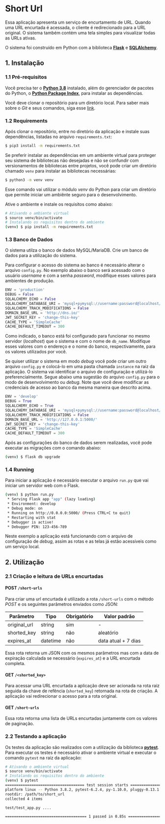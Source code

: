 # Short Url

Essa aplicação apresenta um serviço de encurtamento de URL. Quando uma URL encurtada é acessada, o cliente é redirecionado para a URL original. O sistema também contém uma tela simples para visualizar todas as URLs ativas.

O sistema foi construído em Python com a biblioteca **[Flask](https://flask.palletsprojects.com/)** e **[SQLAlchemy](https://flask-sqlalchemy.palletsprojects.com/)**. 

## 1. Instalação
### 1.1 Pré-requisitos
Você precisa ter o **[Python 3.8](https://www.python.org/)** instalado, além do gerenciador de pacotes do Python, o **[Python Package Index](https://pypi.org/)**, para instalar as dependências.

Você deve clonar o repositório para um diretório local. Para saber mais sobre o *Git* e seus comandos, siga esse [link](https://git-scm.com/book/en/v2/Git-Basics-Getting-a-Git-Repository).

### 1.2 Requirements
Após clonar o repositório, entre no diretório da aplicação e instale suas dependências, listadas no arquivo `requirements.txt`:
```bash
$ pip3 install -m requirements.txt
```
Se preferir instalar as dependências em um ambiente virtual para proteger seu sistema de bibliotecas não desejadas e não se confundir com versionamentos de bibliotecas entre projetos, você pode criar um diretório chamado `venv` para instalar as bibliotecas necessárias:
```bash
$ python3 -m venv venv
```
Esse comando vai utilizar o módulo *venv* do Python para criar um diretório que permite iniciar um ambiênte seguro para o desenvolvimento.

Ative o ambiente e instale os requisitos como abaixo:
```bash
# Ativando o ambiente virtual 
$ source venv/bin/activate
# Instalando os requisitos dentro do ambiente
(venv) $ pip install -m requirements.txt
```

### 1.3 Banco de Dados
O sistema utilza o banco de dados MySQL/MariaDB. Crie um banco de dados para a utilização do sistema.

Para configurar o acesso do sistema ao banco é necessário alterar o arquivo `config.py`. No exemplo abaixo o banco será acessado com o usuário *username* e com a senha *password*, modifique esses valores para ambientes de produção. 

```python
ENV = 'production'
DEBUG = False
SQLALCHEMY_ECHO = False
SQLALCHEMY_DATABASE_URI = 'mysql+pymysql://username:password@localhost/db_name'
SQLALCHEMY_TRACK_MODIFICATIONS = False
DOMAIN_BASE_URL = 'http://dns.io/'
JWT_SECRET_KEY = 'change-this-key'
CACHE_TYPE = 'SimpleCache'
CACHE_DEFAULT_TIMEOUT = 300
```
Como indicado, o banco está foi configurado para funcionar no mesmo servidor (*localhost*) que o sistema e com o nome de `db_name`. Modifique esses valores com o endereço e o nome do banco, respectivamente, para os valores utilizados por você.

Se quiser utilizar o sistema em modo *debug* você pode criar um outro arquivo `config.py` e colocá-lo em uma pasta chamada `instance` na raiz da aplicação. O sistema vai identificar o arquivo de configuração e utilizá-lo preferencialmente. Segue abaixo uma sugestão do arquivo `config.py` para o modo de desenvolvimento ou *debug*. Note que você deve modificar as credenciais de acesso ao banco da mesma maneira que descrito acima.
```python
ENV = 'develop'
DEBUG = True
SQLALCHEMY_ECHO = True
SQLALCHEMY_DATABASE_URI = 'mysql+pymysql://username:password@localhost/db_name'
SQLALCHEMY_TRACK_MODIFICATIONS = False
DOMAIN_BASE_URL = 'http://127.0.0.1:5000/'
JWT_SECRET_KEY = 'change-this-key'
CACHE_TYPE = 'SimpleCache'
CACHE_DEFAULT_TIMEOUT = 300
```
Após as configurações do banco de dados serem realizadas, você pode executar as migrações com o comando abaixo:
```bash
(venv) $ flask db upgrade
```

### 1.4 Running
Para iniciar a aplicação é necessário executar o arquivo `run.py` que vai iniciar um servidor web com o Flask.
```bash
(venv) $ python run.py
 * Serving Flask app "app" (lazy loading)
 * Environment: develop
 * Debug mode: on
 * Running on http://0.0.0.0:5000/ (Press CTRL+C to quit)
 * Restarting with stat
 * Debugger is active!
 * Debugger PIN: 123-456-789
```
Neste exemplo a aplicação está funcionando com o arquivo de configuração de *debug*, assim as rotas e as telas já estão acessíveis como um serviço local.

## 2. Utilização
### 2.1 Criação e leitura de URLs encurtadas
#### POST `/short-urls`
Para criar uma url encurtada é utilizado a rota `/short-urls` com o método *POST* e os seguintes parâmetros enviados como JSON:

| Parâmetro     | Tipo      | Obrigatório | Valor padrão        |
|---------------|-----------|-------------|---------------------|
| original_url  | string    | sim         | -                   |
| shorted_key   | string    | não         | aleatório           |
| expires_at    | datetime  | não         | data atual + 7 dias |

Essa rota retorna um JSON com os mesmos parâmetros mas com a data de expiração calculada se necessário (`expires_at`) e a URL encurtada completa.

#### GET `/<shorted_key>`
Para acessar uma URL encurtada a aplicação deve ser acionada na rota raiz seguida da chave de refência (`shorted_key`) retornada na rota de criação. A aplicação vai redirecionar o acesso para a rota original.

#### GET `/short-urls`
Essa rota retorna uma lista de URLs encurtadas juntamente com os valores de paginação.

### 2.2 Testando a aplicação
Os testes da aplicação são realizados com a utilização da biblioteca **[pytest](https://docs.pytest.org/)**. Para executar os testes é necessário ativar o ambiente virtual e executar o comando `pytest` na raiz da aplicação:
```bash
# Ativando o ambiente virtual 
$ source venv/bin/activate
# Instalando os requisitos dentro do ambiente
(venv) $ pytest
==================================== test session starts ====================================
platform linux -- Python 3.8.2, pytest-6.2.4, py-1.10.0, pluggy-0.13.1
rootdir: /path/to/short_url
collected 4 items

test/test_app.py ....                                                                  [100%]

===================================== 1 passed in 0.85s =====================================
```
